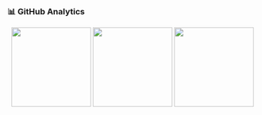 ### 📊 GitHub Analytics

<p align="center">
  <img height="160" src="https://github-readme-stats.vercel.app/api?username=alchacas1&show_icons=true&theme=algolia&include_all_commits=true&count_private=true" />
  <img height="160" src="https://github-readme-stats.vercel.app/api/top-langs/?username=alchacas1&layout=compact&langs_count=8&theme=algolia" />
  <img height="160" src="https://github-readme-streak-stats.herokuapp.com/?user=alchacas1&theme=dark" />
</p>
